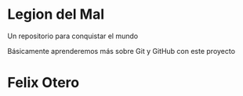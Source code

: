 # Legion del Mal
Un repositorio para conquistar el mundo

Básicamente aprenderemos más sobre Git y GitHub con este proyecto


# Felix Otero



